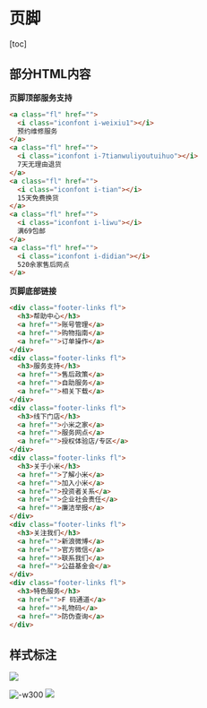 # 页脚

[toc]

## 部分HTML内容

**页脚顶部服务支持**

```html
<a class="fl" href="">
  <i class="iconfont i-weixiu1"></i>
  预约维修服务
</a>
<a class="fl" href="">
  <i class="iconfont i-7tianwuliyoutuihuo"></i>
  7天无理由退货
</a>
<a class="fl" href="">
  <i class="iconfont i-tian"></i>
  15天免费换货
</a>
<a class="fl" href="">
  <i class="iconfont i-liwu"></i>
  满69包邮
</a>
<a class="fl" href="">
  <i class="iconfont i-didian"></i>
  520余家售后网点
</a>
```

**页脚底部链接**

```html
<div class="footer-links fl">
  <h3>帮助中心</h3>
  <a href="">账号管理</a>
  <a href="">购物指南</a>
  <a href="">订单操作</a>
</div>
<div class="footer-links fl">
  <h3>服务支持</h3>
  <a href="">售后政策</a>
  <a href="">自助服务</a>
  <a href="">相关下载</a>
</div>
<div class="footer-links fl">
  <h3>线下门店</h3>
  <a href="">小米之家</a>
  <a href="">服务网点</a>
  <a href="">授权体验店/专区</a>
</div>
<div class="footer-links fl">
  <h3>关于小米</h3>
  <a href="">了解小米</a>
  <a href="">加入小米</a>
  <a href="">投资者关系</a>
  <a href="">企业社会责任</a>
  <a href="">廉洁举报</a>
</div>
<div class="footer-links fl">
  <h3>关注我们</h3>
  <a href="">新浪微博</a>
  <a href="">官方微信</a>
  <a href="">联系我们</a>
  <a href="">公益基金会</a>
</div>
<div class="footer-links fl">
  <h3>特色服务</h3>
  <a href="">F 码通道</a>
  <a href="">礼物码</a>
  <a href="">防伪查询</a>
</div>
```

## 样式标注

![](http://mdrs.yuanjin.tech/img/2021-12-01-16383401456329.jpg)

![-w300](http://mdrs.yuanjin.tech/img/2021-12-01-16383401456347.jpg)
![](http://mdrs.yuanjin.tech/img/2021-12-01-16383401456359.jpg)
